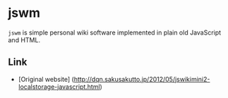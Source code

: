 jswm
===========

`jswm` is simple personal wiki software implemented in plain old JavaScript
and HTML.

Link
-----------

- [Original website]
  (http://dqn.sakusakutto.jp/2012/05/jswikimini2-localstorage-javascript.html)
